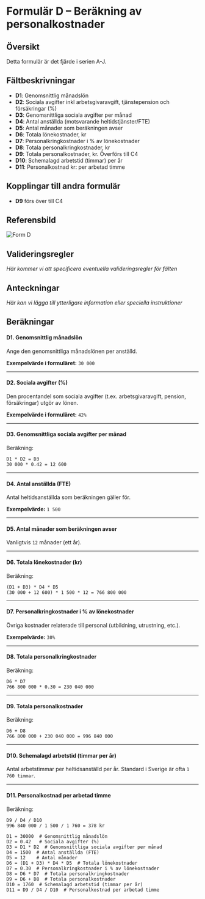 # Formulär D – Beräkning av personalkostnader

## Översikt
Detta formulär är det fjärde i serien A-J.

## Fältbeskrivningar
- **D1**: Genomsnittlig månadslön
- **D2**: Sociala avgifter inkl arbetsgivaravgift, tjänstepension och försäkringar (%)
- **D3**: Genomsnittliga sociala avgifter per månad
- **D4**: Antal anställda (motsvarande heltidstjänster/FTE)
- **D5**: Antal månader som beräkningen avser
- **D6**: Totala lönekostnader, kr
- **D7**: Personalkringkostnader i % av lönekostnader
- **D8**: Totala personalkringkostnader, kr
- **D9**: Totala personalkostnader, kr. Överförs till C4
- **D10**: Schemalagd arbetstid (timmar) per år
- **D11**: Personalkostnad kr: per arbetad timme

## Kopplingar till andra formulär
- **D9** förs över till C4

## Referensbild
![Form D](../Pics/Form%20D.png)

## Valideringsregler
*Här kommer vi att specificera eventuella valideringsregler för fälten*

## Anteckningar
*Här kan vi lägga till ytterligare information eller speciella instruktioner*

## Beräkningar

#### **D1. Genomsnittlig månadslön**
Ange den genomsnittliga månadslönen per anställd.

**Exempelvärde i formuläret:** `30 000`

---

#### **D2. Sociala avgifter (%)**
Den procentandel som sociala avgifter (t.ex. arbetsgivaravgift, pension, försäkringar) utgör av lönen.

**Exempelvärde i formuläret:** `42%`

---

#### **D3. Genomsnittliga sociala avgifter per månad**
Beräkning:
```plaintext
D1 * D2 = D3
30 000 * 0.42 = 12 600
```

---

#### **D4. Antal anställda (FTE)**
Antal heltidsanställda som beräkningen gäller för.

**Exempelvärde:** `1 500`

---

#### **D5. Antal månader som beräkningen avser**
Vanligtvis `12` månader (ett år).

---

#### **D6. Totala lönekostnader (kr)**
Beräkning:
```plaintext
(D1 + D3) * D4 * D5
(30 000 + 12 600) * 1 500 * 12 = 766 800 000
```

---

#### **D7. Personalkringkostnader i % av lönekostnader**
Övriga kostnader relaterade till personal (utbildning, utrustning, etc.).

**Exempelvärde:** `30%`

---

#### **D8. Totala personalkringkostnader**
Beräkning:
```plaintext
D6 * D7
766 800 000 * 0.30 = 230 040 000
```

---

#### **D9. Totala personalkostnader**
Beräkning:
```plaintext
D6 + D8
766 800 000 + 230 040 000 = 996 840 000
```

---

#### **D10. Schemalagd arbetstid (timmar per år)**
Antal arbetstimmar per heltidsanställd per år. Standard i Sverige är ofta `1 760 timmar`.

---

#### **D11. Personalkostnad per arbetad timme**
Beräkning:
```plaintext
D9 / D4 / D10
996 840 000 / 1 500 / 1 760 = 378 kr
``` 

    D1 = 30000  # Genomsnittlig månadslön
    D2 = 0.42   # Sociala avgifter (%)
    D3 = D1 * D2  # Genomsnittliga sociala avgifter per månad
    D4 = 1500  # Antal anställda (FTE)
    D5 = 12    # Antal månader
    D6 = (D1 + D3) * D4 * D5  # Totala lönekostnader
    D7 = 0.30  # Personalkringkostnader i % av lönekostnader
    D8 = D6 * D7  # Totala personalkringkostnader
    D9 = D6 + D8  # Totala personalkostnader
    D10 = 1760  # Schemalagd arbetstid (timmar per år)
    D11 = D9 / D4 / D10  # Personalkostnad per arbetad timme